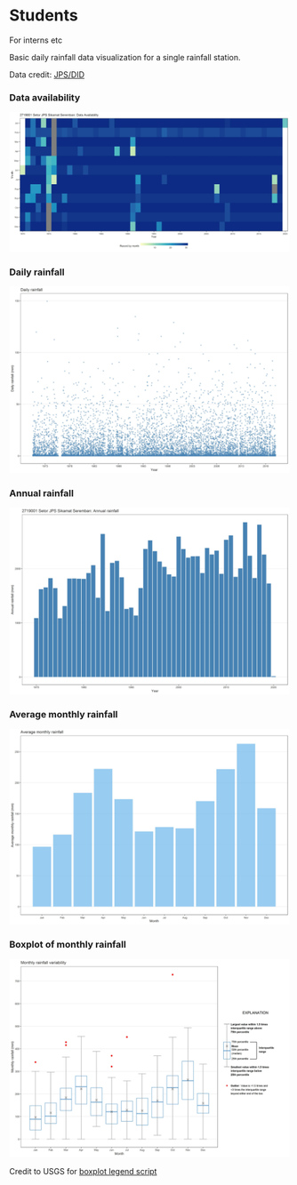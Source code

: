 # Students
<p>For interns etc</p>
<p>Basic daily rainfall data visualization for a single rainfall station.</p>
<p>Data credit: <a href = "https://www.water.gov.my/">JPS/DID</a></p>
<h3>Data availability</h3>
<img src="https://github.com/ycgoh-nahrim/Students/blob/main/RF2719001_daily_cnt_heatmap_raw.jpg" alt="Heatmap of data availability for each month, each year">
<h3>Daily rainfall</h3>
<img src="https://github.com/ycgoh-nahrim/Students/blob/main/RF2719001_daily_check_daily.jpg" alt="Scatterplot of daily rainfall">
<h3>Annual rainfall</h3>
<img src="https://github.com/ycgoh-nahrim/Students/blob/main/RF2719001_daily_check_annual.jpg" alt="Bar chart of annual rainfall">
<h3>Average monthly rainfall</h3>
<img src="https://github.com/ycgoh-nahrim/Students/blob/main/RF2719001_daily_mth_avg.jpg" alt="Bar chart of average monthly rainfall">
<h3>Boxplot of monthly rainfall</h3>
<img src="https://github.com/ycgoh-nahrim/Students/blob/main/RF2719001_daily_rain_boxplot_mth.jpg" alt="Boxplot of monthly rainfall">
<p>Credit to USGS for <a href = "https://waterdata.usgs.gov/blog/boxplots/">boxplot legend script</a></p>

